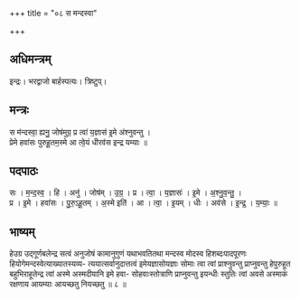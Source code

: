 +++
title = "०८ स मन्दस्वा"

+++
## अधिमन्त्रम्
इन्द्रः। भरद्वाजो बार्हस्पत्यः। त्रिष्टुप्।

## मन्त्रः
स म॑न्दस्वा॒ ह्यनु॒ जोष॑मुग्र॒ प्र त्वा॑ य॒ज्ञास॑ इ॒मे अ॑श्नुवन्तु ।  
प्रेमे हवा॑सः पुरुहू॒तम॒स्मे आ त्वे॒यं धीरव॑स इन्द्र यम्याः ॥

## पदपाठः
सः । म॒न्द॒स्व॒ । हि । अनु॑ । जोष॑म् । उ॒ग्र॒ । प्र । त्वा॒ । य॒ज्ञासः॑ । इ॒मे । अ॒श्नु॒व॒न्तु॒ ।  
प्र । इ॒मे । हवा॑सः । पु॒रु॒ऽहू॒तम् । अ॒स्मे इति॑ । आ । त्वा॒ । इ॒यम् । धीः । अव॑से । इ॒न्द्र॒ । य॒म्याः॒ ॥

## भाष्यम्
हेउग्र उद्गूर्णबलेन्द्र सत्वं अनुजोषं कामानुगुणं यथाभवतितथा मन्दस्व मोदस्व हिशब्दःपादपूरणः हियोगेमन्दस्वेत्याख्यातस्यव्य- त्ययात्सर्वानुदात्तत्वं इमेयज्ञासोयज्ञाः सोमाः त्वा त्वां प्राश्नुवन्तु प्राप्नुवन्तु हेपुरुहूत बहुभिराहूतेन्द्र त्वां अस्मे अस्मदीयानि इमे हवा- सोहवाःस्तोत्राणि प्राप्नुवन्तु इयन्धीः स्तुतिः त्वां अवसे अस्माकं रक्षणाय आयम्याः आयच्छतु नियच्छतु ॥ ८ ॥